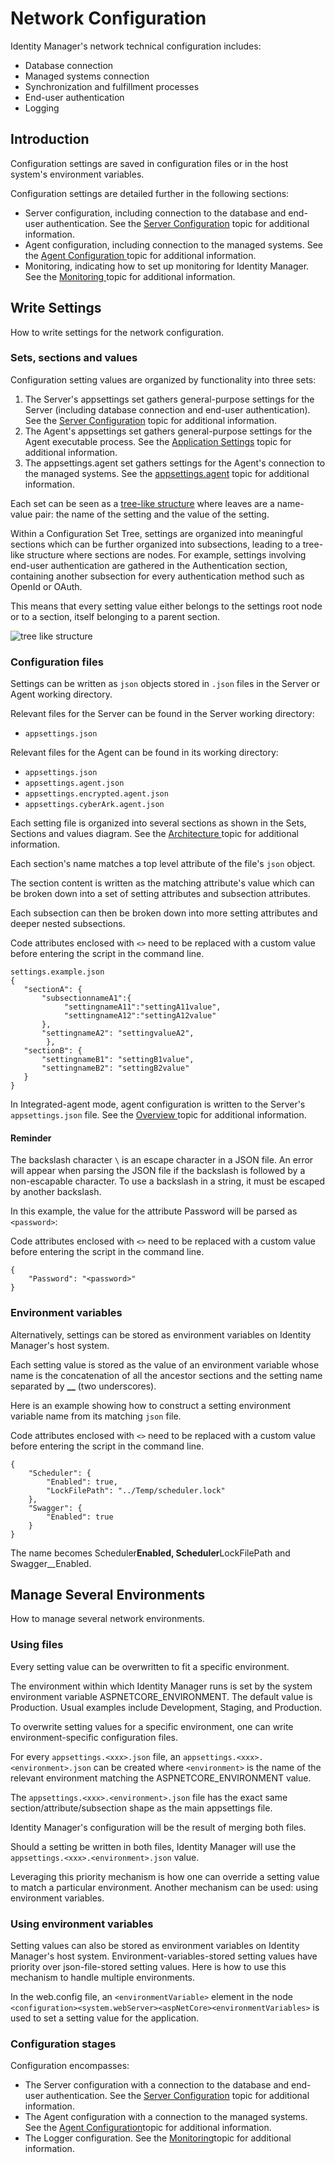 # Network Configuration

Identity Manager's network technical configuration includes:

- Database connection
- Managed systems connection
- Synchronization and fulfillment processes
- End-user authentication
- Logging

## Introduction

Configuration settings are saved in configuration files or in the host system's environment
variables.

Configuration settings are detailed further in the following sections:

- Server configuration, including connection to the database and end-user authentication. See the
  [Server Configuration](/docs/identitymanager/6.2/identitymanager/integration-guide/network-configuration/server-configuration/index.md) topic for additional information.
- Agent configuration, including connection to the managed systems. See the
  [ Agent Configuration ](/docs/identitymanager/6.2/identitymanager/integration-guide/network-configuration/agent-configuration/index.md) topic for additional information.
- Monitoring, indicating how to set up monitoring for Identity Manager. See the
  [ Monitoring ](/docs/identitymanager/6.2/identitymanager/integration-guide/monitoring/index.md)topic for additional information.

## Write Settings

How to write settings for the network configuration.

### Sets, sections and values

Configuration setting values are organized by functionality into three sets:

1. The Server's appsettings set gathers general-purpose settings for the Server (including database
   connection and end-user authentication). See the
   [Server Configuration](/docs/identitymanager/6.2/identitymanager/integration-guide/network-configuration/server-configuration/index.md) topic for additional information.
2. The Agent's appsettings set gathers general-purpose settings for the Agent executable process.
   See the [Application Settings](/docs/identitymanager/6.2/identitymanager/integration-guide/network-configuration/agent-configuration/appsettings/index.md) topic for additional
   information.
3. The appsettings.agent set gathers settings for the Agent's connection to the managed systems. See
   the [appsettings.agent](/docs/identitymanager/6.2/identitymanager/integration-guide/network-configuration/agent-configuration/appsettings-agent/index.md) topic for additional
   information.

Each set can be seen as a
[tree-like structure](<https://en.wikipedia.org/wiki/Tree_(data_structure)>) where leaves are a
name-value pair: the name of the setting and the value of the setting.

Within a Configuration Set Tree, settings are organized into meaningful sections which can be
further organized into subsections, leading to a tree-like structure where sections are nodes. For
example, settings involving end-user authentication are gathered in the Authentication section,
containing another subsection for every authentication method such as OpenId or OAuth.

This means that every setting value either belongs to the settings root node or to a section, itself
belonging to a parent section.

![tree like structure](/img/product_docs/identitymanager/identitymanager/integration-guide/network-configuration/tree-like-structure.webp)

### Configuration files

Settings can be written as `json` objects stored in `.json` files in the Server or Agent working
directory.

Relevant files for the Server can be found in the Server working directory:

- `appsettings.json`

Relevant files for the Agent can be found in its working directory:

- `appsettings.json`
- `appsettings.agent.json`
- `appsettings.encrypted.agent.json`
- `appsettings.cyberArk.agent.json`

Each setting file is organized into several sections as shown in the Sets, Sections and values
diagram. See the [ Architecture ](/docs/identitymanager/6.2/identitymanager/integration-guide/architecture/index.md) topic for additional information.

Each section's name matches a top level attribute of the file's `json` object.

The section content is written as the matching attribute's value which can be broken down into a set
of setting attributes and subsection attributes.

Each subsection can then be broken down into more setting attributes and deeper nested subsections.

Code attributes enclosed with `<>` need to be replaced with a custom value before entering the
script in the command line.

```
settings.example.json
{
   "sectionA": {
       "subsectionnameA1":{
            "settingnameA11":"settingA11value",
            "settingnameA12":"settingA12value"
       },
       "settingnameA2": "settingvalueA2",
        },
   "sectionB": {
       "settingnameB1": "settingB1value",
       "settingnameB2": "settingB2value"
   }
}
```

In Integrated-agent mode, agent configuration is written to the Server's `appsettings.json` file.
See the [ Overview ](/docs/identitymanager/6.2/identitymanager/installation-guide/overview/index.md) topic for additional information.

#### Reminder

The backslash character `\` is an escape character in a JSON file. An error will appear when parsing
the JSON file if the backslash is followed by a non-escapable character. To use a backslash in a
string, it must be escaped by another backslash.

In this example, the value for the attribute Password will be parsed as `<password>`:

Code attributes enclosed with `<>` need to be replaced with a custom value before entering the
script in the command line.

```
{
    "Password": "<password>"
}
```

### Environment variables

Alternatively, settings can be stored as environment variables on Identity Manager's host system.

Each setting value is stored as the value of an environment variable whose name is the concatenation
of all the ancestor sections and the setting name separated by **\_\_** (two underscores).

Here is an example showing how to construct a setting environment variable name from its matching
`json` file.

Code attributes enclosed with `<>` need to be replaced with a custom value before entering the
script in the command line.

```
{
    "Scheduler": {
        "Enabled": true,
        "LockFilePath": "../Temp/scheduler.lock"
    },
    "Swagger": {
        "Enabled": true
    }
}
```

The name becomes Scheduler**Enabled, Scheduler**LockFilePath and Swagger\_\_Enabled.

## Manage Several Environments

How to manage several network environments.

### Using files

Every setting value can be overwritten to fit a specific environment.

The environment within which Identity Manager runs is set by the system environment variable
ASPNETCORE_ENVIRONMENT. The default value is Production. Usual examples include Development,
Staging, and Production.

To overwrite setting values for a specific environment, one can write environment-specific
configuration files.

For every `appsettings.<xxx>.json` file, an `appsettings.<xxx>.<environment>.json` can be created
where `<environment>` is the name of the relevant environment matching the ASPNETCORE_ENVIRONMENT
value.

The `appsettings.<xxx>.<environment>.json` file has the exact same section/attribute/subsection
shape as the main appsettings file.

Identity Manager's configuration will be the result of merging both files.

Should a setting be written in both files, Identity Manager will use the
`appsettings.<xxx>.<environment>.json` value.

Leveraging this priority mechanism is how one can override a setting value to match a particular
environment. Another mechanism can be used: using environment variables.

### Using environment variables

Setting values can also be stored as environment variables on Identity Manager's host system.
Environment-variables-stored setting values have priority over json-file-stored setting values. Here
is how to use this mechanism to handle multiple environments.

In the web.config file, an `<environmentVariable>` element in the node
`<configuration><system.webServer><aspNetCore><environmentVariables>` is used to set a setting value
for the application.

### Configuration stages

Configuration encompasses:

- The Server configuration with a connection to the database and end-user authentication. See the
  [Server Configuration](/docs/identitymanager/6.2/identitymanager/integration-guide/network-configuration/server-configuration/index.md) topic for additional information.
- The Agent configuration with a connection to the managed systems. See the
  [Agent Configuration](/docs/identitymanager/6.2/identitymanager/integration-guide/network-configuration/agent-configuration/index.md)topic for additional information.
- The Logger configuration. See the [Monitoring](/docs/identitymanager/6.2/identitymanager/integration-guide/monitoring/index.md)topic for additional
  information.
